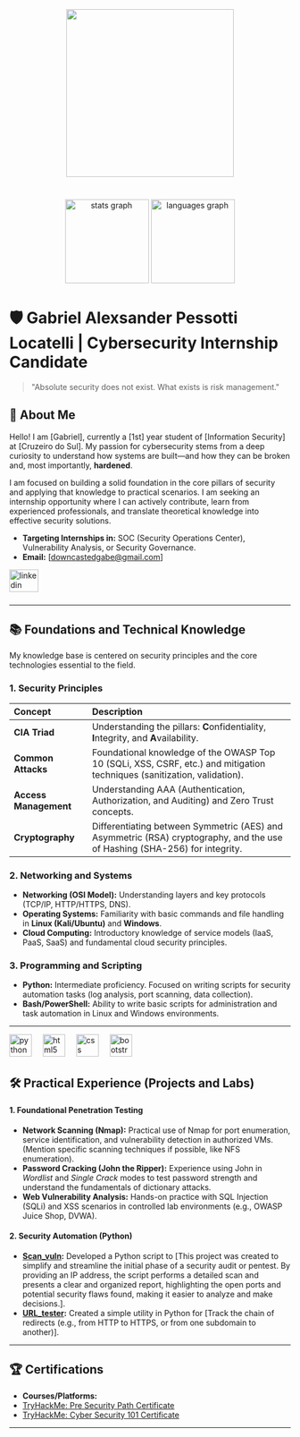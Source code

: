 <div align="center">
  <img height="300" src="https://gifdb.com/images/high/the-matrix-cinematography-rxh4uq8xy5zpl0gt.webp"  />
</div>

###
<br clear="both">

<div align="center">
  <img src="https://github-readme-stats.vercel.app/api?username=DowncastedGabe&hide_title=false&hide_rank=false&show_icons=true&include_all_commits=true&count_private=true&disable_animations=false&theme=blue-green&locale=en&hide_border=false&order=1" height="150" alt="stats graph"  />
  <img src="https://github-readme-stats.vercel.app/api/top-langs?username=DowncastedGabe&locale=en&hide_title=false&layout=compact&card_width=320&langs_count=5&theme=blue-green&hide_border=false&order=2" height="150" alt="languages graph"  />
</div>

# 🛡️ Gabriel Alexsander Pessotti Locatelli | Cybersecurity Internship Candidate

> "Absolute security does not exist. What exists is risk management."

## 🚀 About Me

Hello! I am [Gabriel], currently a [1st] year student of [Information Security] at [Cruzeiro do Sul]. My passion for cybersecurity stems from a deep curiosity to understand how systems are built—and how they can be broken and, most importantly, **hardened**.

I am focused on building a solid foundation in the core pillars of security and applying that knowledge to practical scenarios. I am seeking an internship opportunity where I can actively contribute, learn from experienced professionals, and translate theoretical knowledge into effective security solutions.

* **Targeting Internships in:** SOC (Security Operations Center), Vulnerability Analysis, or Security Governance.
* **Email:** [downcastedgabe@gmail.com]
<div align="left">
  <a href="https://www.linkedin.com/in/downcastedgabe/" target="_blank">
    <img src="https://raw.githubusercontent.com/maurodesouza/profile-readme-generator/master/src/assets/icons/social/linkedin/default.svg" width="52" height="40" alt="linkedin logo"  />
  </a>
</div>

###
---

## 📚 Foundations and Technical Knowledge

My knowledge base is centered on security principles and the core technologies essential to the field.

### 1. Security Principles

| Concept | Description |
| :--- | :--- |
| **CIA Triad** | Understanding the pillars: **C**onfidentiality, **I**ntegrity, and **A**vailability. |
| **Common Attacks** | Foundational knowledge of the OWASP Top 10 (SQLi, XSS, CSRF, etc.) and mitigation techniques (sanitization, validation). |
| **Access Management** | Understanding AAA (Authentication, Authorization, and Auditing) and Zero Trust concepts. |
| **Cryptography** | Differentiating between Symmetric (AES) and Asymmetric (RSA) cryptography, and the use of Hashing (SHA-256) for integrity. |

### 2. Networking and Systems

* **Networking (OSI Model):** Understanding layers and key protocols (TCP/IP, HTTP/HTTPS, DNS).
* **Operating Systems:** Familiarity with basic commands and file handling in **Linux (Kali/Ubuntu)** and **Windows**.
* **Cloud Computing:** Introductory knowledge of service models (IaaS, PaaS, SaaS) and fundamental cloud security principles.

### 3. Programming and Scripting

* **Python:** Intermediate proficiency. Focused on writing scripts for security automation tasks (log analysis, port scanning, data collection).
* **Bash/PowerShell:** Ability to write basic scripts for administration and task automation in Linux and Windows environments.

---
<div align="left">
  <img src="https://cdn.jsdelivr.net/gh/devicons/devicon/icons/python/python-original.svg" height="40" alt="python logo"  />
  <img width="12" />
  <img src="https://cdn.jsdelivr.net/gh/devicons/devicon/icons/html5/html5-original.svg" height="40" alt="html5 logo"  />
  <img width="12" />
  <img src="https://cdn.jsdelivr.net/gh/devicons/devicon/icons/css3/css3-original.svg" height="40" alt="css logo"  />
  <img width="12" />
  <img src="https://cdn.jsdelivr.net/gh/devicons/devicon/icons/bootstrap/bootstrap-original.svg" height="40" alt="bootstrap logo"  />
</div>

###

## 🛠️ Practical Experience (Projects and Labs)


#### 1. Foundational Penetration Testing

* **Network Scanning (Nmap):** Practical use of Nmap for port enumeration, service identification, and vulnerability detection in authorized VMs. (Mention specific scanning techniques if possible, like NFS enumeration).
* **Password Cracking (John the Ripper):** Experience using John in *Wordlist* and *Single Crack* modes to test password strength and understand the fundamentals of dictionary attacks.
* **Web Vulnerability Analysis:** Hands-on practice with SQL Injection (SQLi) and XSS scenarios in controlled lab environments (e.g., OWASP Juice Shop, DVWA).

#### 2. Security Automation (Python)

* **[Scan_vuln](https://github.com/DowncastedGabe/Scan_vuln):** Developed a Python script to [This project was created to simplify and streamline the initial phase of a security audit or pentest. By providing an IP address, the script performs a detailed scan and presents a clear and organized report, highlighting the open ports and potential security flaws found, making it easier to analyze and make decisions.].
* **[URL_tester](https://github.com/DowncastedGabe/URLTester):** Created a simple utility in Python for [Track the chain of redirects (e.g., from HTTP to HTTPS, or from one subdomain to another)].

---



## 🏆 Certifications

* **Courses/Platforms:**
* [TryHackMe: Pre Security Path Certificate](https://tryhackme.com/certificate/THM-ACXONHLOKI)
* [TryHackMe: Cyber Security 101 Certificate](https://tryhackme-certificates.s3-eu-west-1.amazonaws.com/THM-RMG4KUBQDC.pdf)

---
